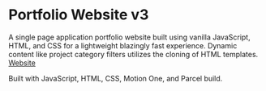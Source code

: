 # Portfolio Website v3 

A single page application portfolio website built using vanilla JavaScript, HTML, and CSS for a lightweight blazingly fast experience. Dynamic content like project category filters utilizes the cloning of HTML templates. 
[Website](https://www.bridgerbrown.dev/)

Built with JavaScript, HTML, CSS, Motion One, and Parcel build.

